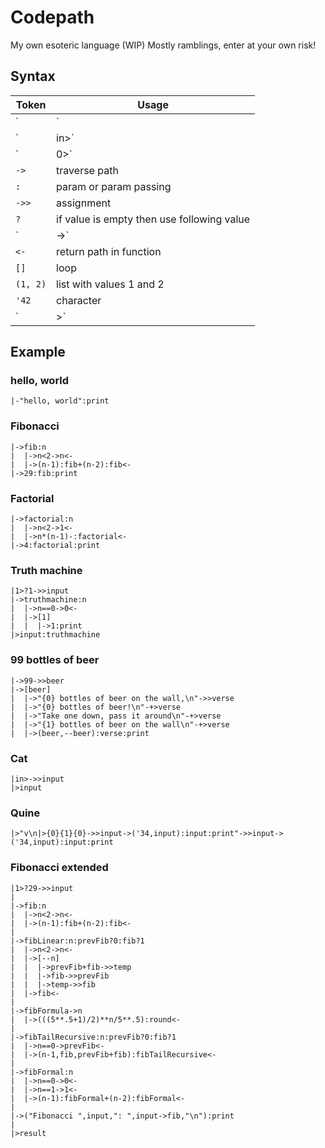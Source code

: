 # Codepath

My own esoteric language (WIP)
Mostly ramblings, enter at your own risk!

## Syntax

Token | Usage
--- | ---
`|` | Shows context
`|in>` | Get standard in
`|0>` | Get argument by index (`|0>`=filename, `|1>`=arg1, etc.)
`->` | traverse path
`:` | param or param passing
`->>` | assignment
`?` | if value is empty then use following value
`|->` | If true move on, else go to next path
`<-` | return path in function
`[]` | loop
`(1, 2)` | list with values 1 and 2
`'42` | character
`|>` | standard output

## Example

### hello, world

```
|-"hello, world":print
```

### Fibonacci

```
|->fib:n
|  |->n<2->n<-
|  |->(n-1):fib+(n-2):fib<-
|->29:fib:print
```

### Factorial

```
|->factorial:n
|  |->n<2->1<-
|  |->n*(n-1)-:factorial<-
|->4:factorial:print
```

### Truth machine

```
|1>?1->>input
|->truthmachine:n
|  |->n==0->0<-
|  |->[1]
|  |  |->1:print
|>input:truthmachine
```

### 99 bottles of beer

```
|->99->>beer
|->[beer]
|  |->"{0} bottles of beer on the wall,\n"->>verse
|  |->"{0} bottles of beer!\n"-+>verse
|  |->"Take one down, pass it around\n"-+>verse
|  |->"{1} bottles of beer on the wall\n"-+>verse
|  |->(beer,--beer):verse:print
```

### Cat

```
|in>->>input
|>input
```

### Quine

```
|>"v\n|>{0}{1}{0}->>input->('34,input):input:print"->>input->('34,input):input:print
```

### Fibonacci extended

```
|1>?29->>input
|
|->fib:n
|  |->n<2->n<-
|  |->(n-1):fib+(n-2):fib<-
|
|->fibLinear:n:prevFib?0:fib?1
|  |->n<2->n<-
|  |->[--n]
|  |  |->prevFib+fib->>temp
|  |  |->fib->>prevFib
|  |  |->temp->>fib
|  |->fib<-
|
|->fibFormula->n
|  |->(((5**.5+1)/2)**n/5**.5):round<-
|
|->fibTailRecursive:n:prevFib?0:fib?1
|  |->n==0->prevFib<-
|  |->(n-1,fib,prevFib+fib):fibTailRecursive<-
|
|->fibFormal:n
|  |->n==0->0<-
|  |->n==1->1<-
|  |->(n-1):fibFormal+(n-2):fibFormal<-
|
|->("Fibonacci ",input,": ",input->fib,"\n"):print
|
|>result
```

